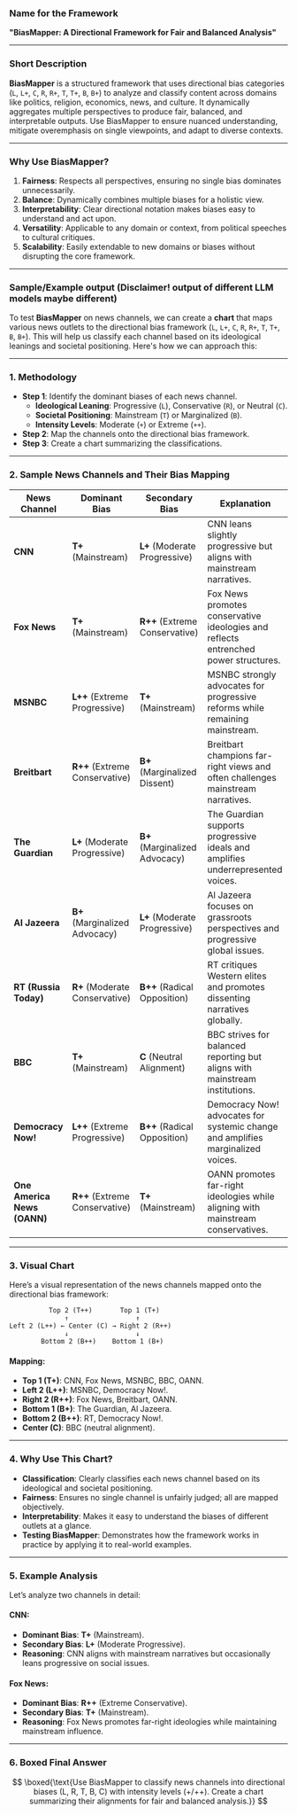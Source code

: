 ### **Name for the Framework**
**"BiasMapper: A Directional Framework for Fair and Balanced Analysis"**

---

### **Short Description**
**BiasMapper** is a structured framework that uses directional bias categories (`L`, `L+`, `C`, `R`, `R+`, `T`, `T+`, `B`, `B+`) to analyze and classify content across domains like politics, religion, economics, news, and culture. It dynamically aggregates multiple perspectives to produce fair, balanced, and interpretable outputs. Use BiasMapper to ensure nuanced understanding, mitigate overemphasis on single viewpoints, and adapt to diverse contexts.

---

### **Why Use BiasMapper?**
1. **Fairness**: Respects all perspectives, ensuring no single bias dominates unnecessarily.
2. **Balance**: Dynamically combines multiple biases for a holistic view.
3. **Interpretability**: Clear directional notation makes biases easy to understand and act upon.
4. **Versatility**: Applicable to any domain or context, from political speeches to cultural critiques.
5. **Scalability**: Easily extendable to new domains or biases without disrupting the core framework.

---

### **Sample/Example output (Disclaimer! output of different LLM models maybe different)**
To test **BiasMapper** on news channels, we can create a **chart** that maps various news outlets to the directional bias framework (`L`, `L+`, `C`, `R`, `R+`, `T`, `T+`, `B`, `B+`). This will help us classify each channel based on its ideological leanings and societal positioning. Here's how we can approach this:

---

### **1. Methodology**
- **Step 1**: Identify the dominant biases of each news channel.
  - **Ideological Leaning**: Progressive (`L`), Conservative (`R`), or Neutral (`C`).
  - **Societal Positioning**: Mainstream (`T`) or Marginalized (`B`).
  - **Intensity Levels**: Moderate (`+`) or Extreme (`++`).
- **Step 2**: Map the channels onto the directional bias framework.
- **Step 3**: Create a chart summarizing the classifications.

---

### **2. Sample News Channels and Their Bias Mapping**

| **News Channel**         | **Dominant Bias**       | **Secondary Bias**      | **Explanation**                                                                 |
|---------------------------|-------------------------|--------------------------|---------------------------------------------------------------------------------|
| **CNN**                   | **T+** (Mainstream)    | **L+** (Moderate Progressive) | CNN leans slightly progressive but aligns with mainstream narratives.           |
| **Fox News**              | **T+** (Mainstream)    | **R++** (Extreme Conservative) | Fox News promotes conservative ideologies and reflects entrenched power structures. |
| **MSNBC**                 | **L++** (Extreme Progressive) | **T+** (Mainstream)     | MSNBC strongly advocates for progressive reforms while remaining mainstream.    |
| **Breitbart**             | **R++** (Extreme Conservative) | **B+** (Marginalized Dissent) | Breitbart champions far-right views and often challenges mainstream narratives. |
| **The Guardian**          | **L+** (Moderate Progressive) | **B+** (Marginalized Advocacy) | The Guardian supports progressive ideals and amplifies underrepresented voices. |
| **Al Jazeera**            | **B+** (Marginalized Advocacy) | **L+** (Moderate Progressive) | Al Jazeera focuses on grassroots perspectives and progressive global issues.    |
| **RT (Russia Today)**     | **R+** (Moderate Conservative) | **B++** (Radical Opposition) | RT critiques Western elites and promotes dissenting narratives globally.        |
| **BBC**                   | **T+** (Mainstream)    | **C** (Neutral Alignment) | BBC strives for balanced reporting but aligns with mainstream institutions.     |
| **Democracy Now!**        | **L++** (Extreme Progressive) | **B++** (Radical Opposition) | Democracy Now! advocates for systemic change and amplifies marginalized voices.|
| **One America News (OANN)** | **R++** (Extreme Conservative) | **T+** (Mainstream)     | OANN promotes far-right ideologies while aligning with mainstream conservatives.|

---

### **3. Visual Chart**

Here’s a visual representation of the news channels mapped onto the directional bias framework:

```
          Top 2 (T++)       Top 1 (T+)
              ↑                 ↑
Left 2 (L++) ← Center (C) → Right 2 (R++)
              ↓                 ↓
        Bottom 2 (B++)    Bottom 1 (B+)
```

#### **Mapping**:
- **Top 1 (T+)**: CNN, Fox News, MSNBC, BBC, OANN.  
- **Left 2 (L++)**: MSNBC, Democracy Now!.  
- **Right 2 (R++)**: Fox News, Breitbart, OANN.  
- **Bottom 1 (B+)**: The Guardian, Al Jazeera.  
- **Bottom 2 (B++)**: RT, Democracy Now!.  
- **Center (C)**: BBC (neutral alignment).

---

### **4. Why Use This Chart?**
- **Classification**: Clearly classifies each news channel based on its ideological and societal positioning.
- **Fairness**: Ensures no single channel is unfairly judged; all are mapped objectively.
- **Interpretability**: Makes it easy to understand the biases of different outlets at a glance.
- **Testing BiasMapper**: Demonstrates how the framework works in practice by applying it to real-world examples.

---

### **5. Example Analysis**
Let’s analyze two channels in detail:

#### **CNN**:
- **Dominant Bias**: **T+** (Mainstream).  
- **Secondary Bias**: **L+** (Moderate Progressive).  
- **Reasoning**: CNN aligns with mainstream narratives but occasionally leans progressive on social issues.

#### **Fox News**:
- **Dominant Bias**: **R++** (Extreme Conservative).  
- **Secondary Bias**: **T+** (Mainstream).  
- **Reasoning**: Fox News promotes far-right ideologies while maintaining mainstream influence.

---

### **6. Boxed Final Answer**
$$
\boxed{\text{Use BiasMapper to classify news channels into directional biases (L, R, T, B, C) with intensity levels (+/++). Create a chart summarizing their alignments for fair and balanced analysis.}}
$$
